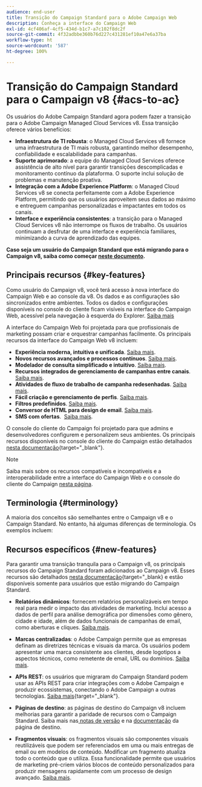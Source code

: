 ```yaml
---
audience: end-user
title: Transição do Campaign Standard para o Adobe Campaign Web
description: Conheça a interface do Campaign Web
exl-id: 4cf406af-4cf5-434d-b1c7-a7c102f8dc2f
source-git-commit: 4f32adbbe360b76d227c431281ef10a47e6a37ba
workflow-type: ht
source-wordcount: '587'
ht-degree: 100%

---
```


# Transição do Campaign Standard para o Campaign v8 {#acs-to-ac}

Os usuários do Adobe Campaign Standard agora podem fazer a transição para o Adobe Campaign Managed Cloud Services v8. Essa transição oferece vários benefícios:

* **Infraestrutura de TI robusta**: o Managed Cloud Services v8 fornece uma infraestrutura de TI mais robusta, garantindo melhor desempenho, confiabilidade e escalabilidade para campanhas.
* **Suporte aprimorado**: a equipe do Managed Cloud Services oferece assistência de alto nível para garantir transições descomplicadas e monitoramento contínuo da plataforma. O suporte inclui solução de problemas e manutenção proativa.
* **Integração com a Adobe Experience Platform**: o Managed Cloud Services v8 se conecta perfeitamente com a Adobe Experience Platform, permitindo que os usuários aproveitem seus dados ao máximo e entreguem campanhas personalizadas e impactantes em todos os canais.
* **Interface e experiência consistentes**: a transição para o Managed Cloud Services v8 não interrompe os fluxos de trabalho. Os usuários continuam a desfrutar de uma interface e experiência familiares, minimizando a curva de aprendizado das equipes.

**Caso seja um usuário do Campaign Standard que está migrando para o Campaign v8, saiba como começar [neste documento](../../adoption/home.md).**

<!--
As a Campaign Standard user, we now offer you a way to migrate to Adobe Campaign v8. You will benefit from both the new Campaign Web interface and the v8 console.
-->

## Principais recursos {#key-features}

Como usuário do Campaign v8, você terá acesso à nova interface do Campaign Web e ao console da v8. Os dados e as configurações são sincronizados entre ambientes. Todos os dados e configurações disponíveis no console do cliente ficam visíveis na interface do Campaign Web, acessível pela navegação à esquerda do Explorer. [Saiba mais](../get-started/user-interface.md#user-interface-explorer)

A interface do Campaign Web foi projetada para que profissionais de marketing possam criar e orquestrar campanhas facilmente. Os principais recursos da interface do Campaign Web v8 incluem:

* **Experiência moderna, intuitiva e unificada**. [Saiba mais](../get-started/connect-to-campaign.md).
* **Novos recursos avançados e processos contínuos**. [Saiba mais](../get-started/user-interface.md).
* **Modelador de consulta simplificado e intuitivo**. [Saiba mais](../query/query-modeler-overview.md).
* **Recursos integrados de gerenciamento de campanhas entre canais**.  [Saiba mais](../msg/gs-messages.md).
* **Atividades de fluxo de trabalho de campanha redesenhadas**. [Saiba mais](../workflows/gs-workflows.md).
* **Fácil criação e gerenciamento de perfis**. [Saiba mais](../audience/about-recipients.md).
* **Filtros predefinidos**. [Saiba mais](../get-started/predefined-filters.md).
* **Conversor de HTML para design de email**. [Saiba mais](../email/existing-content.md).
* **SMS com ofertas**.  [Saiba mais](../msg/offers.md).

O console do cliente do Campaign foi projetado para que admins e desenvolvedores configurem e personalizem seus ambientes. Os principais recursos disponíveis no console do cliente do Campaign estão detalhados [nesta documentação](https://experienceleague.adobe.com/pt-br/docs/campaign/campaign-v8/new/whats-new){target="_blank"}.

>[!NOTE]
>
>Saiba mais sobre os recursos compatíveis e incompatíveis e a interoperabilidade entre a interface do Campaign Web e o console do cliente do Campaign [nesta página](../get-started/capability-matrix.md).

## Terminologia {#terminology}

A maioria dos conceitos são semelhantes entre o Campaign v8 e o Campaign Standard. No entanto, há algumas diferenças de terminologia. Os exemplos incluem:

<!--
* Profiles are **Recipients** in the console. [Learn more](../audience/gs-audiences-recipients.md).
* Test profiles are **Seed addresses**. [Learn more](../preview-test/test-deliveries.md).
* The delivery preparation is the **Delivery analysis**. [Learn more](../monitor/prepare-send.md).
* Audiences are **Lists**. [Learn more](../audience/gs-audiences-recipients.md).
-->

<!--
* Custom resources are **Schemas**
* Messages are referred to as **Deliveries**
* Roles are configured with **Named Rights**
* Security Groups are **Operator Groups**
* Organizational units are managed through **Folder Permissions**
* Product users are **Operators** in the client console
* Delivery preparation is the **Delivery analysis** in the client console
-->

## Recursos específicos {#new-features}

Para garantir uma transição tranquila para o Campaign v8, os principais recursos do Campaign Standard foram adicionados ao Campaign v8. Esses recursos são detalhados [nesta documentação](https://experienceleague.adobe.com/docs/experience-cloud/campaign/campaign-standard-migration-home.html?lang=pt-BR){target=&quot;_blank} e estão disponíveis somente para usuários que estão migrando do Campaign Standard.

* **Relatórios dinâmicos**: fornecem relatórios personalizáveis em tempo real para medir o impacto das atividades de marketing. Inclui acesso a dados de perfil para análise demográfica por dimensões como gênero, cidade e idade, além de dados funcionais de campanhas de email, como aberturas e cliques. [Saiba mais](../reporting/dynamic-reporting/get-started-reporting.md).

* **Marcas centralizadas**: o Adobe Campaign permite que as empresas definam as diretrizes técnicas e visuais da marca. Os usuários podem apresentar uma marca consistente aos clientes, desde logotipos a aspectos técnicos, como remetente de email, URL ou domínios. [Saiba mais](../administration/branding/branding-gs.md).

* **APIs REST**: os usuários que migraram do Campaign Standard podem usar as APIs REST para criar integrações com o Adobe Campaign e produzir ecossistemas, conectando o Adobe Campaign a outras tecnologias. [Saiba mais](https://experienceleague.adobe.com/docs/campaign/campaign-v8/developer/apis/get-started-apis.html?lang=pt-BR){target="_blank"}.

* **Páginas de destino**: as páginas de destino do Campaign v8 incluem melhorias para garantir a paridade de recursos com o Campaign Standard. Saiba mais nas[ notas de versão](../rn/release-notes.md#new-24-4) e na [documentação](../landing-pages/get-started-lp.md) da página de destino.

* **Fragmentos visuais**: os fragmentos visuais são componentes visuais reutilizáveis que podem ser referenciados em uma ou mais entregas de email ou em modelos de conteúdo. Modificar um fragmento atualiza todo o conteúdo que o utiliza. Essa funcionalidade permite que usuários de marketing pré-criem vários blocos de conteúdo personalizados para produzir mensagens rapidamente com um processo de design avançado. [Saiba mais](../content/use-visual-fragments.md).

<!--
* Delivery Alerting: In addition to viewing notifications directly in Campaign, Adobe Campaign also provides an email alerting system to trigger email alerts to users or external stakeholders of important system activities. Create, manage, and receive customizable alerts and dashboards to keep track of delivery successes or failures. Adobe Campaign Delivery Alerting boosts efficiency by keeping all involved Adobe Campaign users in a company automatically informed about the delivery execution status, via email and dashboard. 

* Landing Pages: Landing pages are web forms that can be used to capture information on your audiences, offer subscriptions to a service, display data and grow your database. Landing pages can also be used for acquiring or updating existing profiles, and to set up a double opt-in mechanism, allowing you to protect the platform from wrong or invalid email addresses, or spambots. [Learn more](../landing-pages/get-started-lp.md)
-->